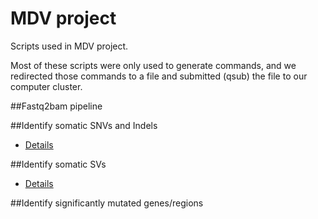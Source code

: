 # MDV project
Scripts used in MDV project. 

Most of these scripts were only used to generate commands, and we redirected those commands to a file and submitted (qsub) the file to our computer cluster.

##Fastq2bam pipeline

##Identify somatic SNVs and Indels
* [Details](somatic_snv_indel/README.md)

##Identify somatic SVs
* [Details](somatic_sv/README.md)

##Identify significantly mutated genes/regions

